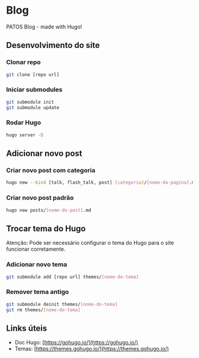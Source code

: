 # Blog
PATOS Blog - made with Hugo!

## Desenvolvimento do site

### Clonar repo
```bash
git clone [repo url]
```

### Iniciar submodules
```bash
git submodule init
git submodule update
```

### Rodar Hugo
```bash
hugo server -D
```

## Adicionar novo post

### Criar novo post com categoria
```bash
hugo new --kind [talk, flash_talk, post] [categoria]/[nome-da-pagina].md
```

### Criar novo post padrão
```bash
hugo new posts/[nome-do-post].md
```

## Trocar tema do Hugo
Atenção: Pode ser necessário configurar o tema do Hugo para o site funcionar corretamente.

### Adicionar novo tema
```bash
git submodule add [repo url] themes/[nome-do-tema]
```

### Remover tema antigo
```bash
git submodule deinit themes/[nome-do-tema]
git rm themes/[nome-do-tema]
```

## Links  úteis

- Doc Hugo: [https://gohugo.io/](https://gohugo.io/)
- Temas: [https://themes.gohugo.io/](https://themes.gohugo.io/)
